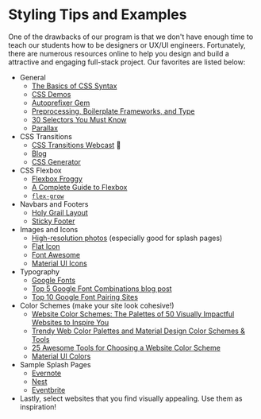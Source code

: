 # Styling Tips and Examples

One of the drawbacks of our program is that we don't have enough time to teach our students how to be designers or UX/UI engineers. Fortunately, there are numerous resources online to help you design and build a attractive and engaging full-stack project. Our favorites are listed below:

* General
  * [The Basics of CSS Syntax][css-overview]
  * [CSS Demos][css-demos]
  * [Autoprefixer Gem][autoprefixer]
  * [Preprocessing, Boilerplate Frameworks, and Type][sass-bootstrap-type]
  * [30 Selectors You Must Know][30-selectors]
  * [Parallax][parallax-blog]
* CSS Transitions
  * [CSS Transitions Webcast][css-transitions-webcast] :movie_camera:
  * [Blog][css-transitions-blog]
  * [CSS Generator][css-transitions-generator]
* CSS Flexbox
  * [Flexbox Froggy](http://flexboxfroggy.com/)
  * [A Complete Guide to Flexbox](https://css-tricks.com/snippets/css/a-guide-to-flexbox/)
  * [`flex-grow`](https://css-tricks.com/almanac/properties/f/flex-grow/)
* Navbars and Footers
  * [Holy Grail Layout](https://philipwalton.github.io/solved-by-flexbox/demos/holy-grail/)
  * [Sticky Footer](https://philipwalton.github.io/solved-by-flexbox/demos/sticky-footer/)
* Images and Icons
  * [High-resolution photos][unsplash] (especially good for splash pages)
  * [Flat Icon](http://www.flaticon.com/)
  * [Font Awesome](http://fontawesome.io/icons/)
  * [Material UI Icons](https://www.materialui.co/icons)
* Typography
  * [Google Fonts](https://fonts.google.com/)
  * [Top 5 Google Font Combinations blog post](http://briangardner.com/google-font-combinations/)
  * [Top 10 Google Font Pairing Sites](http://www.labnol.org/internet/best-google-font-combinations/28987/)
* Color Schemes (make your site look cohesive!)
  * [Website Color Schemes: The Palettes of 50 Visually Impactful Websites to Inspire You](https://designschool.canva.com/blog/website-color-schemes/)
  * [Trendy Web Color Palettes and Material Design Color Schemes & Tools](http://www.awwwards.com/trendy-web-color-palettes-and-material-design-color-schemes-tools.html)
  * [25 Awesome Tools for Choosing a Website Color Scheme](https://codemyviews.com/blog/25-awesome-tools-for-choosing-a-website-color-scheme)
  * [Material UI Colors](https://www.materialui.co/colors)
* Sample Splash Pages
  * [Evernote](https://evernote.com/)
  * [Nest](https://nest.com/)
  * [Eventbrite](https://www.eventbrite.com/)
* Lastly, select websites that you find visually appealing. Use them as inspiration!


[autoprefixer]: ./autoprefixer.md
[css-overview]: ./css.md
[css-demos]: https://github.com/appacademy/css-demos
[styling-railscasts]: ./styling-railscasts.md
[sass-bootstrap-type]: ./sass-bootstrap-typography.md
[themes]: ./themes.md
[30-selectors]: http://code.tutsplus.com/tutorials/the-30-css-selectors-you-must-memorize--net-16048
[parallax-blog]:http://keithclark.co.uk/articles/pure-css-parallax-websites/
[unsplash]:https://unsplash.com/
[css-transitions-blog]:https://robots.thoughtbot.com/transitions-and-transforms
[css-transitions-generator]:http://css3generator.com/
[css-transitions-webcast]: https://vimeo.com/164928587
[gon-webcast]: https://vimeo.com/168132088
